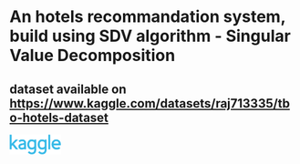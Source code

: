 # An hotels recommandation system, build using SDV algorithm - Singular Value Decomposition
## dataset available on https://www.kaggle.com/datasets/raj713335/tbo-hotels-dataset
<img src="./kaggle.webp" width="90"/>
